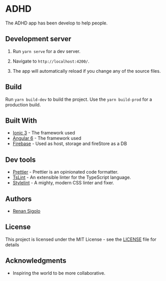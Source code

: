 # ADHD

The ADHD app has been develop to help people.

## Development server

1. Run `yarn serve` for a dev server.

1. Navigate to `http://localhost:4200/`.

1. The app will automatically reload if you change any of the source files.

## Build

Run `yarn build-dev` to build the project. Use the `yarn build-prod` for a production build.

## Built With

* [Ionic 3](https://ionicframework.com/) - The framework used
* [Angular 6](https://angular.io/) - The framework used
* [Firebase](https://firebase.google.com/) - Used as host, storage and fireStore as a DB

## Dev tools

* [Prettier](https://prettier.io/) - Prettier is an opinionated code formatter.
* [TsLint](https://palantir.github.io/tslint/) - An extensible linter for the TypeScript language.
* [Stylelint](https://stylelint.io/) - A mighty, modern CSS linter and fixer.

## Authors

* [Renan Sigolo](https://github.com/renansigolo)

## License

This project is licensed under the MIT License - see the [LICENSE](LICENSE.md) file for details

## Acknowledgments

* Inspiring the world to be more collaborative.
